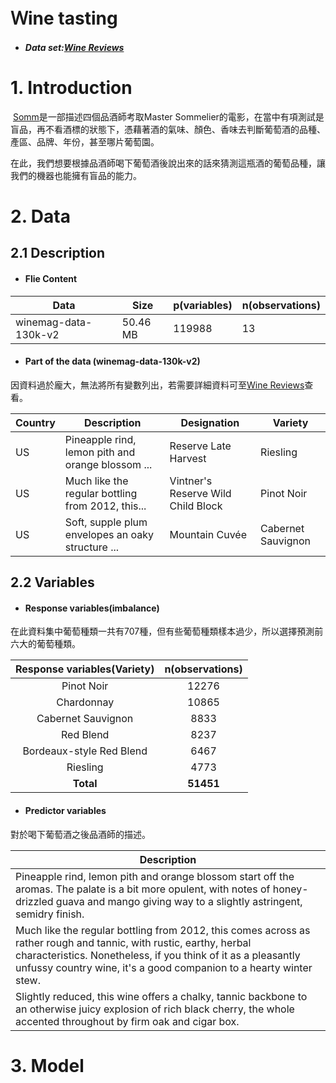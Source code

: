 # Ｗine tasting

* ##### Data set:[Wine Reviews](https://www.kaggle.com/zynicide/wine-reviews)

# 1. Introduction

​	[Somm](https://www.imdb.com/title/tt2204371/)是一部描述四個品酒師考取Master Sommelier的電影，在當中有項測試是盲品，再不看酒標的狀態下，憑藉著酒的氣味、顏色、香味去判斷葡萄酒的品種、產區、品牌、年份，甚至哪片葡萄園。

​	在此，我們想要根據品酒師喝下葡萄酒後說出來的話來猜測這瓶酒的葡萄品種，讓我們的機器也能擁有盲品的能力。

# 2. Data 

## 2.1 Description

- #### Flie Content

| Data                 | Size     | p(variables) | n(observations) |
| -------------------- | -------- | ------------ | --------------- |
| winemag-data-130k-v2 | 50.46 MB | 119988       | 13              |

- #### Part of the data (winemag-data-130k-v2)

因資料過於龐大，無法將所有變數列出，若需要詳細資料可至[Wine Reviews](https://www.kaggle.com/zynicide/wine-reviews)查看。

| Country | Description                                       | Designation                        | Variety            |
| ------- | ------------------------------------------------- | ---------------------------------- | ------------------ |
| US      | Pineapple rind, lemon pith and orange blossom ... | Reserve Late Harvest               | Riesling           |
| US      | Much like the regular bottling from 2012, this... | Vintner's Reserve Wild Child Block | Pinot Noir         |
| US      | Soft, supple plum envelopes an oaky structure ... | Mountain Cuvée                     | Cabernet Sauvignon |



## 2.2 Variables

* #### Response variables(imbalance)

在此資料集中葡萄種類一共有707種，但有些葡萄種類樣本過少，所以選擇預測前六大的葡萄種類。

|Response variables(Variety)|n(observations)|
|:------:|:-:|
|Pinot Noir|12276|
|Chardonnay|10865|
|Cabernet Sauvignon|8833|
|Red Blend|8237|
|Bordeaux-style Red Blend|6467|
|Riesling|4773|
|**Total**|**51451**|

* #### Predictor variables

對於喝下葡萄酒之後品酒師的描述。

| Description                                                  |
| ------------------------------------------------------------ |
| Pineapple rind, lemon pith and orange blossom start off the aromas. The palate is a bit more opulent, with notes of honey-drizzled guava and mango giving way to a slightly astringent, semidry finish. |
| Much like the regular bottling from 2012, this comes across as rather rough and tannic, with rustic, earthy, herbal characteristics. Nonetheless, if you think of it as a pleasantly unfussy country wine, it's a good companion to a hearty winter stew. |
| Slightly reduced, this wine offers a chalky, tannic backbone to an otherwise juicy explosion of rich black cherry, the whole accented throughout by firm oak and cigar box. |

# 3. Model



